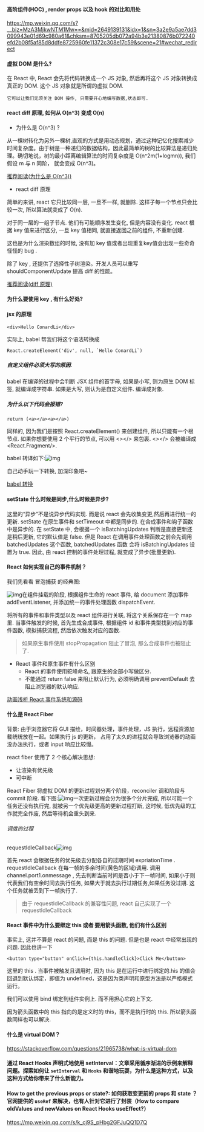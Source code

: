 #### 高阶组件(HOC) , render props 以及 hook 的对比和用处
https://mp.weixin.qq.com/s?__biz=MzA3MjkwNTM1Mw==&mid=2649139131&idx=1&sn=3a2e9a5ae7dd3099943e01d69c980a61&chksm=8705205db072a94b3e21380876b072240efd2b08f5af85d8ddfe8725960fe11372c308e17c59&scene=21#wechat_redirect 

#### 虚拟 DOM 是什么?

  在 React 中, React 会先将代码转换成一个 JS 对象, 然后再将这个 JS 对象转换成真正的 DOM. 这个 JS 对象就是所谓的虚拟 DOM.

    它可以让我们无须关注 DOM 操作, 只需要开心地编写数据,状态即可.

#### react diff 原理, 如何从 O(n^3) 变成 O(n)

- 为什么是 O(n^3) ?

从一棵树转化为另外一棵树,直观的方式是用动态规划，通过这种记忆化搜索减少时间复杂度。由于树是一种递归的数据结构，因此最简单的树的比较算法是递归处理。确切地说，树的最小距离编辑算法的时间复杂度是 O(n^2m(1+logmn)), 我们假设 m 与 n 同阶， 就会变成 O(n^3)。

[推荐阅读(为什么是 O(n^3))]( https://github.com/Advanced-Frontend/Daily-Interview-Question/issues/151#issuecomment-510311760) 

- react diff 原理

简单的来讲, react 它只比较同一层, 一旦不一样, 就删除. 这样子每一个节点只会比较一次, 所以算法就变成了 O(n).

对于同一层的一组子节点. 他们有可能顺序发生变化, 但是内容没有变化. react 根据 key 值来进行区分, 一旦 key 值相同, 就直接返回之前的组件, 不重新创建.

这也是为什么渲染数组的时候, 没有加 key 值或者出现重复key值会出现一些奇奇怪怪的 bug . 

除了 key , 还提供了选择性子树渲染。开发人员可以重写 shouldComponentUpdate 提高 diff 的性能。

[推荐阅读(diff 原理)](https://github.com/Advanced-Frontend/Daily-Interview-Question/issues/151#issuecomment-510311760) 

#### 为什么要使用 key , 有什么好处?

#### jsx 的原理

```
<div>Hello ConardLi</div>
```

实际上, babel 帮我们将这个语法转换成

```
React.createElement('div', null, `Hello ConardLi`)
```

##### 自定义组件必须大写的原因.

babel 在编译的过程中会判断 JSX 组件的首字母, 如果是小写, 则为原生 DOM 标签, 就编译成字符串. 如果是大写, 则认为是自定义组件. 编译成对象.

##### 为什么以下代码会报错?

```
return (<a></a><a></a>)
```

同样的, 因为我们是按照 React.createElement() 来创建组件, 所以只能有一个根节点. 如果你想要使用 2 个平行的节点, 可以用 <></> 来包裹. <></> 会被编译成 <React.Fragment/>. 

babel 转译如下:![img](https://mmbiz.qpic.cn/mmbiz_png/ZWVxrQ7G0WTCibmkfzlhDlvdn6c5jWz184Gp7P7045dzc6GnVapgZ1J4pTadshKYfHexrE37nOuR06tibOXY5BAw/640?wx_fmt=png&tp=webp&wxfrom=5&wx_lazy=1&wx_co=1)

自己动手玩一下转换, 加深印象吧~

[babel 转换](https://babeljs.io/repl) 

#### setState 什么时候是同步,什么时候是异步?
这里的“异步”不是说异步代码实现. 而是说 react 会先收集变更,然后再进行统一的更新.
setState 在原生事件和 setTimeout 中都是同步的. 在合成事件和钩子函数中是异步的.
在 setState 中, 会根据一个 isBatchingUpdates 判断是直接更新还是稍后更新, 它的默认值是 false. 但是 React 在调用事件处理函数之前会先调用 batchedUpdates 这个函数, batchedUpdates 函数 会将 isBatchingUpdates 设置为 true. 因此, 由 react 控制的事件处理过程, 就变成了异步(批量更新).

#### React 如何实现自己的事件机制？

我们先看看 冒泡捕获 的经典图:

![img](https://mmbiz.qpic.cn/mmbiz_png/ZWVxrQ7G0WTCibmkfzlhDlvdn6c5jWz189abwwrY4A2Bu7lOpM59YYicYuMQaJXthWUbcLWUSDvSBLc9a82r3YZQ/640?wx_fmt=png&tp=webp&wxfrom=5&wx_lazy=1&wx_co=1)在组件挂载的阶段, 根据组件生命的 react 事件, 给 document 添加事件 addEventListener, 并添加统一的事件处理函数 dispatchEvent.

将所有的事件和事件类型以及 react 组件进行关联, 将这个关系保存在一个 map 里. 当事件触发的时候, 首先生成合成事件, 根据组件 id 和事件类型找到对应的事件函数, 模拟捕获流程, 然后依次触发对应的函数.

> 如果原生事件使用 stopPropagation 阻止了冒泡, 那么合成事件也被阻止了.

- React 事件和原生事件有什么区别
  - React 的事件使用驼峰命名, 跟原生的全部小写做区分.
  - 不能通过 return false 来阻止默认行为, 必须明确调用 preventDefault 去阻止浏览器的默认响应.

[动画浅析 React 事件系统和源码](https://www.lzane.com/tech/react-event-system-and-source-code/index.html) 

#### 什么是 React Fiber

背景: 由于浏览器它将 GUI 描绘，时间器处理，事件处理，JS 执行，远程资源加载统统放在一起。如果执行 js 的更新， 占用了太久的进程就会导致浏览器的动画没办法执行，或者 input 响应比较慢。

react fiber 使用了 2 个核心解决思想:

- 让渲染有优先级
- 可中断

React Fiber 将虚拟 DOM 的更新过程划分两个阶段，reconciler 调和阶段与 commit 阶段. 看下图:![img](https://mmbiz.qpic.cn/mmbiz_png/ZWVxrQ7G0WTCibmkfzlhDlvdn6c5jWz18qyibQibjeGHFxZPryu9g0zNfmz28ChL70e4icNDd5lleMDsLG4Y5GC6Og/640?wx_fmt=png&tp=webp&wxfrom=5&wx_lazy=1&wx_co=1)一次更新过程会分为很多个分片完成, 所以可能一个任务还没有执行完, 就被另一个优先级更高的更新过程打断, 这时候, 低优先级的工作就完全作废, 然后等待机会重头到来.

###### 调度的过程

requestIdleCallback![img](https://mmbiz.qpic.cn/mmbiz_png/ZWVxrQ7G0WTCibmkfzlhDlvdn6c5jWz18XyMXlAHKhLZwegElw13MZMHWV7ghhZKrCjeqqkOVI66kPau5UaKonw/640?wx_fmt=png&tp=webp&wxfrom=5&wx_lazy=1&wx_co=1)

首先 react 会根据任务的优先级去分配各自的过期时间 expriationTime . requestIdleCallback 在每一帧的多余时间(黄色的区域)调用. 调用 channel.port1.onmessage , 先去判断当前时间是否小于下一帧时间, 如果小于则代表我们有空余时间去执行任务, 如果大于就去执行过期任务,如果任务没过期. 这个任务就被丢到下一帧执行了.

> 由于 requestIdleCallback 的兼容性问题, react 自己实现了一个 requestIdleCallback

#### React 事件中为什么要绑定 this 或者 要用箭头函数, 他们有什么区别

事实上, 这并不算是 react 的问题, 而是 this 的问题. 但是也是 react 中经常出现的问题. 因此也讲一下

```
<button type="button" onClick={this.handleClick}>Click Me</button>
```

这里的 this . 当事件被触发且调用时, 因为 this 是在运行中进行绑定的.his 的值会回退到默认绑定，即值为 undefined，这是因为类声明和原型方法是以严格模式运行。

我们可以使用 bind 绑定到组件实例上. 而不用担心它的上下文.

因为箭头函数中的 this 指向的是定义时的 this，而不是执行时的 this. 所以箭头函数同样也可以解决.

#### 什么是 virtual DOM？

https://stackoverflow.com/questions/21965738/what-is-virtual-dom

#### 通过 React Hooks 声明式地使用 setInterval：文章采用循序渐进的示例来解释问题。探索如何让 `setInterval` 和 `Hooks` 和谐地玩耍，为什么是这种方式，以及这种方式给你带来了什么新能力。

#### How to get the previous props or state?: 如何获取变更前的 props 和 state ？官网提供的 `useRef` 来解决，也有人针对它进行了封装（How to compare oldValues and newValues on React Hooks useEffect?）





https://mp.weixin.qq.com/s/k_cj9S_pHbg2GFJuQQ1D7Q